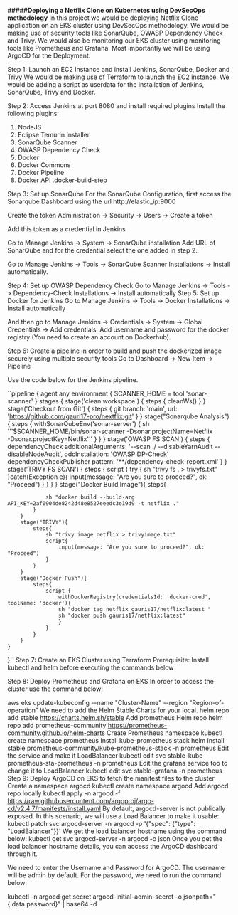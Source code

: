 **#####Deploying a Netflix Clone on Kubernetes using DevSecOps methodology**
In this project we would be deploying Netflix Clone application on an EKS cluster using DevSecOps methodology. We would be making use of security tools like SonarQube, OWASP Dependency Check and Trivy. We would also be monitoring our EKS cluster using monitoring tools like Prometheus and Grafana. Most importantly we will be using ArgoCD for the Deployment.

Step 1: Launch an EC2 Instance and install Jenkins, SonarQube, Docker and Trivy
We would be making use of Terraform to launch the EC2 instance. We would be adding a script as userdata for the installation of Jenkins, SonarQube, Trivy and Docker.

Step 2: Access Jenkins at port 8080 and install required plugins
Install the following plugins:

1. NodeJS
2. Eclipse Temurin Installer
3. SonarQube Scanner
4. OWASP Dependency Check
5. Docker
6. Docker Commons
8. Docker Pipeline
9. Docker API
   .docker-build-step

Step 3: Set up SonarQube
For the SonarQube Configuration, first access the Sonarqube Dashboard using the url http://elastic_ip:9000

Create the token Administration -> Security -> Users -> Create a token

Add this token as a credential in Jenkins

Go to Manage Jenkins -> System -> SonarQube installation Add URL of SonarQube and for the credential select the one added in step 2.

Go to Manage Jenkins -> Tools -> SonarQube Scanner Installations -> Install automatically.

Step 4: Set up OWASP Dependency Check
Go to Manage Jenkins -> Tools -> Dependency-Check Installations -> Install automatically
Step 5: Set up Docker for Jenkins
Go to Manage Jenkins -> Tools -> Docker Installations -> Install automatically

And then go to Manage Jenkins -> Credentials -> System -> Global Credentials -> Add credentials. Add username and password for the docker registry (You need to create an account on Dockerhub).

Step 6: Create a pipeline in order to build and push the dockerized image securely using multiple security tools
Go to Dashboard -> New Item -> Pipeline

Use the code below for the Jenkins pipeline.

``pipeline {
    agent any
    environment {
        SCANNER_HOME = tool 'sonar-scanner'
    }
    stages {
        stage('clean workspace') {
            steps {
                cleanWs()
            }
        }
        stage('Checkout from Git') {
            steps {
                git branch: 'main', url: 'https://github.com/gauri17-pro/nextflix.git'
            }
        }
        stage("Sonarqube Analysis") {
            steps {
                withSonarQubeEnv('sonar-server') {
                    sh '''$SCANNER_HOME/bin/sonar-scanner -Dsonar.projectName=Netflix \
                    -Dsonar.projectKey=Netflix'''
                }
            }
        }
        stage('OWASP FS SCAN') {
            steps {
                dependencyCheck additionalArguments: '--scan ./ --disableYarnAudit --disableNodeAudit', odcInstallation: 'OWASP DP-Check'
                dependencyCheckPublisher pattern: '**/dependency-check-report.xml'
            }
        }
        stage('TRIVY FS SCAN') {
            steps {
                script {
                    try {
                        sh "trivy fs . > trivyfs.txt" 
                    }catch(Exception e){
                        input(message: "Are you sure to proceed?", ok: "Proceed")
                    }
                }
            }
        }
        stage("Docker Build Image"){
            steps{
                   
                sh "docker build --build-arg API_KEY=2af0904de8242d48e8527eeedc3e19d9 -t netflix ."
            }
        }
        stage("TRIVY"){
            steps{
                sh "trivy image netflix > trivyimage.txt"
                script{
                    input(message: "Are you sure to proceed?", ok: "Proceed")
                }
            }
        }
        stage("Docker Push"){
            steps{
                script {
                    withDockerRegistry(credentialsId: 'docker-cred', toolName: 'docker'){   
                    sh "docker tag netflix gauris17/netflix:latest "
                    sh "docker push gauris17/netflix:latest"
                    }
                }
            }
        }
    }
}``
Step 7: Create an EKS Cluster using Terraform
Prerequisite: Install kubectl and helm before executing the commands below

Step 8: Deploy Prometheus and Grafana on EKS
In order to access the cluster use the command below:

aws eks update-kubeconfig --name "Cluster-Name" --region "Region-of-operation"
We need to add the Helm Stable Charts for your local.
helm repo add stable https://charts.helm.sh/stable
Add prometheus Helm repo
helm repo add prometheus-community https://prometheus-community.github.io/helm-charts
Create Prometheus namespace
kubectl create namespace prometheus
Install kube-prometheus stack
helm install stable prometheus-community/kube-prometheus-stack -n prometheus
Edit the service and make it LoadBalancer
kubectl edit svc stable-kube-prometheus-sta-prometheus -n prometheus
Edit the grafana service too to change it to LoadBalancer
kubectl edit svc stable-grafana -n prometheus
Step 9: Deploy ArgoCD on EKS to fetch the manifest files to the cluster
Create a namespace argocd
kubectl create namespace argocd
Add argocd repo locally
kubectl apply -n argocd -f https://raw.githubusercontent.com/argoproj/argo-cd/v2.4.7/manifests/install.yaml
By default, argocd-server is not publically exposed. In this scenario, we will use a Load Balancer to make it usable:
kubectl patch svc argocd-server -n argocd -p '{"spec": {"type": "LoadBalancer"}}'
We get the load balancer hostname using the command below:
kubectl get svc argocd-server -n argocd -o json
Once you get the load balancer hostname details, you can access the ArgoCD dashboard through it.

We need to enter the Username and Password for ArgoCD. The username will be admin by default. For the password, we need to run the command below:

kubectl -n argocd get secret argocd-initial-admin-secret -o jsonpath="{.data.password}" | base64 -d
